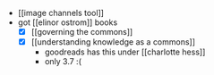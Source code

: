 - [[image channels tool]]
- got [[elinor ostrom]] books
	- [x] [[governing the commons]]
	- [x] [[understanding knowledge as a commons]]
		- goodreads has this under [[charlotte hess]]
		- only 3.7 :(